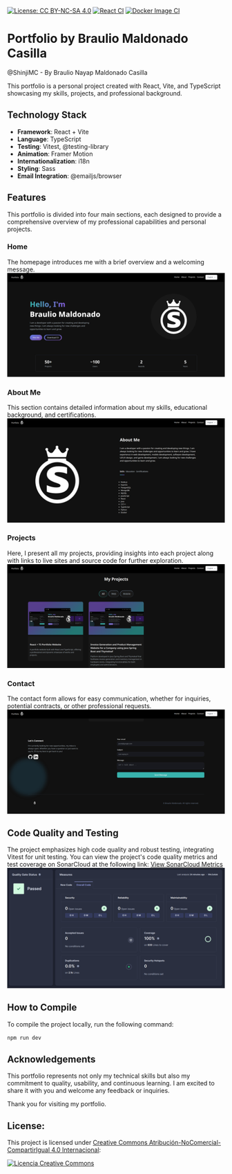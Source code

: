 [![License: CC BY-NC-SA 4.0](https://img.shields.io/badge/License-CC_BY--NC--SA_4.0-lightgrey.svg)](https://github.com/ShinjiMC/Portfolio/blob/main/LICENSE)
[![React CI](https://github.com/ShinjiMC/Portfolio/actions/workflows/build.yml/badge.svg)](https://github.com/ShinjiMC/Portfolio/actions/workflows/build.yml)
[![Docker Image CI](https://github.com/ShinjiMC/Portfolio/actions/workflows/docker.yml/badge.svg)](https://github.com/ShinjiMC/Portfolio/actions/workflows/docker.yml)

# Portfolio by Braulio Maldonado Casilla

@ShinjiMC - By Braulio Nayap Maldonado Casilla

This portfolio is a personal project created with React, Vite, and TypeScript showcasing my skills, projects, and professional background.

## Technology Stack

- **Framework**: React + Vite
- **Language**: TypeScript
- **Testing**: Vitest, @testing-library
- **Animation**: Framer Motion
- **Internationalization**: i18n
- **Styling**: Sass
- **Email Integration**: @emailjs/browser

## Features

This portfolio is divided into four main sections, each designed to provide a comprehensive overview of my professional capabilities and personal projects.

### Home

The homepage introduces me with a brief overview and a welcoming message.
![Home Section](.Captures/Hero.png)

### About Me

This section contains detailed information about my skills, educational background, and certifications.
![About Me Section](.Captures/About.png)

### Projects

Here, I present all my projects, providing insights into each project along with links to live sites and source code for further exploration.
![Projects Section](.Captures/Projects.png)

### Contact

The contact form allows for easy communication, whether for inquiries, potential contracts, or other professional requests.
![Contact Section](.Captures/Email.png)

## Code Quality and Testing

The project emphasizes high code quality and robust testing, integrating Vitest for unit testing. You can view the project's code quality metrics and test coverage on SonarCloud at the following link:
[View SonarCloud Metrics](https://sonarcloud.io/summary/new_code?id=shinji_portfolio)
![SonarCloud Metrics](.Captures/sonarcloud.png)

## How to Compile

To compile the project locally, run the following command:

```bash
npm run dev
```

## Acknowledgements

This portfolio represents not only my technical skills but also my commitment to quality, usability, and continuous learning. I am excited to share it with you and welcome any feedback or inquiries.

Thank you for visiting my portfolio.

## License:

This project is licensed under [Creative Commons Atribución-NoComercial-CompartirIgual 4.0 Internacional](http://creativecommons.org/licenses/by-nc-sa/4.0/):

<a rel="license" href="http://creativecommons.org/licenses/by-nc-sa/4.0/">
  <img alt="Licencia Creative Commons" style="border-width:0" src="https://i.creativecommons.org/l/by-nc-sa/4.0/88x31.png" />
</a>
